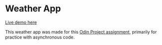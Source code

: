 # Weather App

[Live demo here](https://ahasanulhoque.github.io/weather-app/)

This weather app was made for this [Odin Project assignment](https://www.theodinproject.com/paths/full-stack-javascript/courses/javascript/lessons/weather-app), primarily for practice with asynchronous code.
